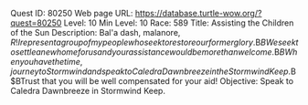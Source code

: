 Quest ID: 80250
Web page URL: https://database.turtle-wow.org/?quest=80250
Level: 10
Min Level: 10
Race: 589
Title: Assisting the Children of the Sun
Description: Bal'a dash, malanore, $R! I represent a group of my people who seek to restore our former glory.$B$BWe seek to settle a new home for us and your assistance would be more than welcome.$B$BWhen you have the time, journey to Stormwind and speak to Caledra Dawnbreeze in the Stormwind Keep.$B$BTrust that you will be well compensated for your aid!
Objective: Speak to Caledra Dawnbreeze in Stormwind Keep.
